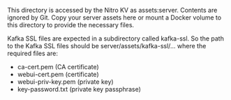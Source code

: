 This directory is accessed by the Nitro KV as assets:server.
Contents are ignored by Git. Copy your server assets here or mount
a Docker volume to this directory to provide the necessary files.

Kafka SSL files are expected in a subdirectory called kafka-ssl.
So the path to the Kafka SSL files should be server/assets/kafka-ssl/...
where the required files are:
- ca-cert.pem (CA certificate)
- webui-cert.pem (certificate)
- webui-priv-key.pem (private key)
- key-password.txt (private key passphrase)
